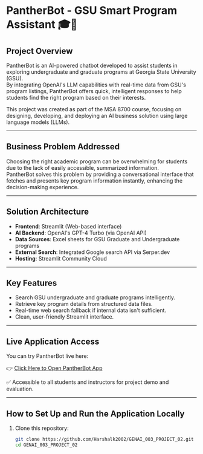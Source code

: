 # PantherBot - GSU Smart Program Assistant 🎓🤖

## Project Overview
PantherBot is an AI-powered chatbot developed to assist students in exploring undergraduate and graduate programs at Georgia State University (GSU).  
By integrating OpenAI's LLM capabilities with real-time data from GSU's program listings, PantherBot offers quick, intelligent responses to help students find the right program based on their interests.

This project was created as part of the MSA 8700 course, focusing on designing, developing, and deploying an AI business solution using large language models (LLMs).

---

## Business Problem Addressed
Choosing the right academic program can be overwhelming for students due to the lack of easily accessible, summarized information.  
PantherBot solves this problem by providing a conversational interface that fetches and presents key program information instantly, enhancing the decision-making experience.

---

## Solution Architecture
- **Frontend**: Streamlit (Web-based interface)
- **AI Backend**: OpenAI's GPT-4 Turbo (via OpenAI API)
- **Data Sources**: Excel sheets for GSU Graduate and Undergraduate programs
- **External Search**: Integrated Google search API via Serper.dev
- **Hosting**: Streamlit Community Cloud

---

## Key Features
- Search GSU undergraduate and graduate programs intelligently.
- Retrieve key program details from structured data files.
- Real-time web search fallback if internal data isn't sufficient.
- Clean, user-friendly Streamlit interface.

---

## Live Application Access
You can try PantherBot live here:

👉 [Click Here to Open PantherBot App](https://genai003project02.streamlit.app/)

✅ Accessible to all students and instructors for project demo and evaluation.

---

## How to Set Up and Run the Application Locally
1. Clone this repository:
   ```bash
   git clone https://github.com/Harshalk2002/GENAI_003_PROJECT_02.git
   cd GENAI_003_PROJECT_02

